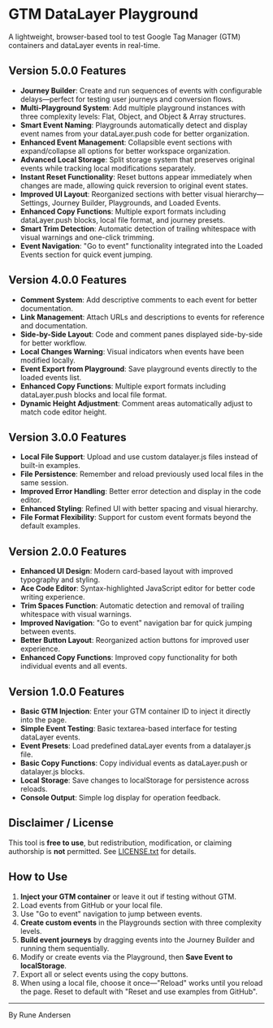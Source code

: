 # GTM DataLayer Playground

A lightweight, browser-based tool to test Google Tag Manager (GTM) containers and dataLayer events in real-time.

## Version 5.0.0 Features

- **Journey Builder**: Create and run sequences of events with configurable delays—perfect for testing user journeys and conversion flows.
- **Multi-Playground System**: Add multiple playground instances with three complexity levels: Flat, Object, and Object & Array structures.
- **Smart Event Naming**: Playgrounds automatically detect and display event names from your dataLayer.push code for better organization.
- **Enhanced Event Management**: Collapsible event sections with expand/collapse all options for better workspace organization.
- **Advanced Local Storage**: Split storage system that preserves original events while tracking local modifications separately.
- **Instant Reset Functionality**: Reset buttons appear immediately when changes are made, allowing quick reversion to original event states.
- **Improved UI Layout**: Reorganized sections with better visual hierarchy—Settings, Journey Builder, Playgrounds, and Loaded Events.
- **Enhanced Copy Functions**: Multiple export formats including dataLayer.push blocks, local file format, and journey presets.
- **Smart Trim Detection**: Automatic detection of trailing whitespace with visual warnings and one-click trimming.
- **Event Navigation**: "Go to event" functionality integrated into the Loaded Events section for quick event jumping.

## Version 4.0.0 Features

- **Comment System**: Add descriptive comments to each event for better documentation.
- **Link Management**: Attach URLs and descriptions to events for reference and documentation.
- **Side-by-Side Layout**: Code and comment panes displayed side-by-side for better workflow.
- **Local Changes Warning**: Visual indicators when events have been modified locally.
- **Event Export from Playground**: Save playground events directly to the loaded events list.
- **Enhanced Copy Functions**: Multiple export formats including dataLayer.push blocks and local file format.
- **Dynamic Height Adjustment**: Comment areas automatically adjust to match code editor height.

## Version 3.0.0 Features

- **Local File Support**: Upload and use custom datalayer.js files instead of built-in examples.
- **File Persistence**: Remember and reload previously used local files in the same session.
- **Improved Error Handling**: Better error detection and display in the code editor.
- **Enhanced Styling**: Refined UI with better spacing and visual hierarchy.
- **File Format Flexibility**: Support for custom event formats beyond the default examples.

## Version 2.0.0 Features

- **Enhanced UI Design**: Modern card-based layout with improved typography and styling.
- **Ace Code Editor**: Syntax-highlighted JavaScript editor for better code writing experience.
- **Trim Spaces Function**: Automatic detection and removal of trailing whitespace with visual warnings.
- **Improved Navigation**: "Go to event" navigation bar for quick jumping between events.
- **Better Button Layout**: Reorganized action buttons for improved user experience.
- **Enhanced Copy Functions**: Improved copy functionality for both individual events and all events.

## Version 1.0.0 Features

- **Basic GTM Injection**: Enter your GTM container ID to inject it directly into the page.
- **Simple Event Testing**: Basic textarea-based interface for testing dataLayer events.
- **Event Presets**: Load predefined dataLayer events from a datalayer.js file.
- **Basic Copy Functions**: Copy individual events as dataLayer.push or datalayer.js blocks.
- **Local Storage**: Save changes to localStorage for persistence across reloads.
- **Console Output**: Simple log display for operation feedback.

## Disclaimer / License

This tool is **free to use**, but redistribution, modification, or claiming authorship is **not** permitted. See [LICENSE.txt](LICENSE.txt) for details.

## How to Use

1. **Inject your GTM container** or leave it out if testing without GTM.
2. Load events from GitHub or your local file.
3. Use "Go to event" navigation to jump between events.
4. **Create custom events** in the Playgrounds section with three complexity levels.
5. **Build event journeys** by dragging events into the Journey Builder and running them sequentially.
6. Modify or create events via the Playground, then **Save Event to localStorage**.
7. Export all or select events using the copy buttons.
8. When using a local file, choose it once—"Reload" works until you reload the page. Reset to default with "Reset and use examples from GitHub".

---
By Rune Andersen
